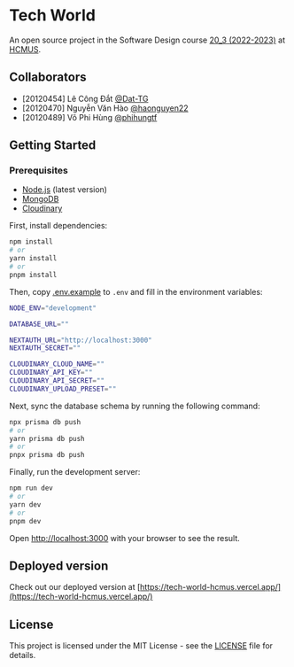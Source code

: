 # Tech World

An open source project in the Software Design course [20_3 (2022-2023)](https://courses.fit.hcmus.edu.vn/course/view.php?id=3622) at [HCMUS](https://www.hcmus.edu.vn/).

## Collaborators

-   [20120454] Lê Công Đắt [@Dat-TG](https://github.com/Dat-TG)
-   [20120470] Nguyễn Văn Hào [@haonguyen22](https://github.com/haonguyen22)
-   [20120489] Võ Phi Hùng [@phihungtf](https://github.com/phihungtf)

## Getting Started

### Prerequisites

-   [Node.js](https://nodejs.org/en/) (latest version)
-   [MongoDB](https://www.mongodb.com/)
-   [Cloudinary](https://cloudinary.com/)

First, install dependencies:

```bash
npm install
# or
yarn install
# or
pnpm install
```

Then, copy [.env.example](.env.example) to `.env` and fill in the environment variables:

```bash
NODE_ENV="development"

DATABASE_URL=""

NEXTAUTH_URL="http://localhost:3000"
NEXTAUTH_SECRET=""

CLOUDINARY_CLOUD_NAME=""
CLOUDINARY_API_KEY=""
CLOUDINARY_API_SECRET=""
CLOUDINARY_UPLOAD_PRESET=""
```

Next, sync the database schema by running the following command:

```bash
npx prisma db push
# or
yarn prisma db push
# or
pnpx prisma db push
```

Finally, run the development server:

```bash
npm run dev
# or
yarn dev
# or
pnpm dev
```

Open [http://localhost:3000](http://localhost:3000) with your browser to see the result.

## Deployed version

Check out our deployed version at [https://tech-world-hcmus.vercel.app/](https://tech-world-hcmus.vercel.app/)

## License

This project is licensed under the MIT License - see the [LICENSE](LICENSE.md) file for details.
